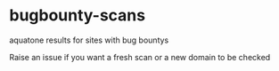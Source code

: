 # bugbounty-scans
aquatone results for sites with bug bountys

Raise an issue if you want a fresh scan or a new domain to be checked


